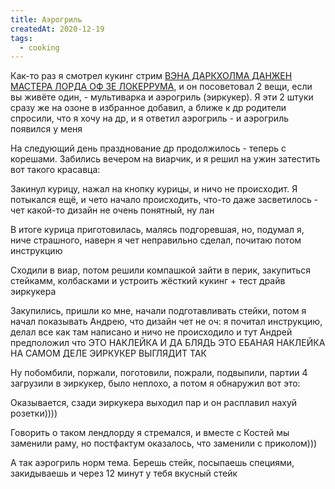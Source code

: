 ```yaml
---
title: Аэрогриль
createdAt: 2020-12-19
tags:
  - cooking
---
```


Как-то раз я смотрел кукинг стрим [ВЭНА ДАРКХОЛМА ДАНЖЕН МАСТЕРА ЛОРДА ОФ ЗЕ ЛОКЕРРУМА](https://www.twitch.tv/vansamaofficial), и он посоветовал 2 вещи,
если
вы живёте один, - мультиварка и аэрогриль (эиркукер). Я эти 2 штуки сразу же на озоне в избранное добавил, а
ближе
к
др родители спросили, что я хочу на др, и я ответил аэрогриль - и аэрогриль появился у меня


На следующий день празднование др продолжилось - теперь с корешами. Забились вечером на виарчик, и я решил на
ужин
затестить вот такого красавца:

<img-row :images="['/cool-story/cooking/air-cooker-1.jpg']"></img-row>


Закинул курицу, нажал на кнопку курицы, и ничо не происходит. Я потыкался ещё, и чето начало происходить, что-то
даже
засветилось - чет какой-то дизайн не очень понятный, ну лан


В итоге курица приготовилась, малясь подгоревшая, но, подумал я, ниче страшного, наверн я чет неправильно
сделал,
почитаю потом инструкцию


Сходили в виар, потом решили компашкой зайти в перик, закупиться стейкамм, колбасками и устроить жёсткий кукинг
+
тест
драйв эиркукера


Закупились, пришли ко мне, начали подготавливать стейки, потом я начал показывать Андрею, что дизайн чет не оч:
я
почитал инструкцию, делал все как там написано и ничо не происходило и тут Андрей предположил что ЭТО НАКЛЕЙКА И
ДА
БЛЯДЬ ЭТО ЕБАНАЯ НАКЛЕЙКА НА САМОМ ДЕЛЕ ЭИРКУКЕР ВЫГЛЯДИТ ТАК

<img-row :images="['/cool-story/cooking/air-cooker-2.jpg']"></img-row>


Ну побомбили, поржали, поготовили, пожрали, подвыпили, партии 4 загрузили в эиркукер, было неплохо, а потом я
обнаружил
вот это:

<img-row :images="['/cool-story/cooking/socket-melt.jpg']"></img-row>

Оказывается, сзади эиркукера выходил пар и он расплавил нахуй розетки))))

Говорить о таком лендлорду я стремался, и вместе с Костей мы заменили раму, но постфактум оказалось, что
заменили с
приколом)))

<img-row :images="['/cool-story/cooking/socket-replace.jpg', '/cool-story/cooking/socket-upside-down.jpg']"></img-row>

А так аэрогриль норм тема. Берешь стейк, посыпаешь специями, закидываешь и через 12 минут у тебя вкусный стейк

<img-row :images="['/cool-story/cooking/steak-before.jpg', '/cool-story/cooking/steak-after.jpg']"></img-row>
